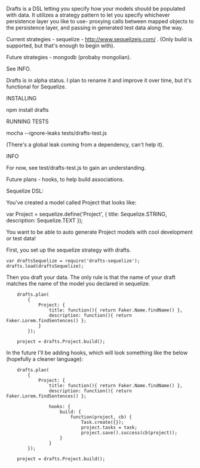 Drafts is a DSL letting you specify how your models should be populated with data. It utilizes a strategy pattern to let you specify whichever persistence layer you like to use- proxying calls between mapped objects to the persistence layer, and passing in generated test data along the way.

Current strategies - sequelize - http://www.sequelizejs.com/ . (Only build is supported, but that's enough to begin with).

Future strategies - mongodb (probaby mongolian).

See INFO.

Drafts is in alpha status. I plan to rename it and improve it over time, but it's functional for Sequelize.

INSTALLING

npm install drafts

RUNNING TESTS

mocha --ignore-leaks tests/drafts-test.js 

(There's a global leak coming from a dependency, can't help it).

INFO

For now, see test/drafts-test.js to gain an understanding.

Future plans - hooks, to help build associations.


Sequelize DSL:

You've created a model called Project that looks like:

var Project = sequelize.define('Project', {
  title: Sequelize.STRING,
  description: Sequelize.TEXT
});

You want to be able to auto generate Project models with cool development or test data!

First, you set up the sequelize strategy with drafts.

```
var draftsSequelize = require('drafts-sequelize');
drafts.load(draftsSequelize);
```

Then you draft your data. The only rule is that the name of your draft matches the name of the model you declared in sequelize.

```
	drafts.plan(
		{
			Project: {
				title: function(){ return Faker.Name.findName() },
				description: function(){ return Faker.Lorem.findSentences() };
 			}
 		});

	project = drafts.Project.build();

```


In the future I'll be adding hooks, which will look something like the below (hopefully a cleaner language):

```
	drafts.plan(
		{
			Project: {
				title: function(){ return Faker.Name.findName() },
				description: function(){ return Faker.Lorem.findSentences() };

				hooks: {
					build: {
						function(project, cb) {
							Task.create({});
							project.tasks = task;
							project.save().success(cb(project));
					}
				}
 		});

	project = drafts.Project.build();

```